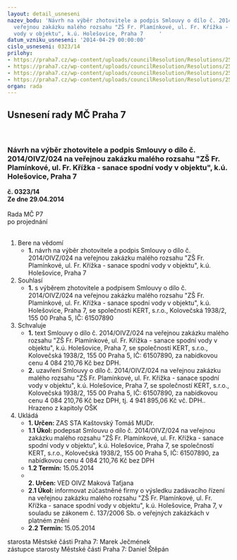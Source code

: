 ```yaml
---
layout: detail_usneseni
nazev_bodu: 'Návrh na výběr zhotovitele a podpis Smlouvy o dílo č. 2014/OIVZ/024 na
  veřejnou zakázku malého rozsahu "ZŠ Fr. Plamínkové, ul. Fr. Křížka - sanace spodní
  vody v objektu", k.ú. Holešovice, Praha 7     '
datum_vzniku_usneseni: '2014-04-29 00:00:00'
cislo_usneseni: 0323/14
prilohy:
- https://praha7.cz/wp-content/uploads/councilResolution/Resolutions/25058/21-14-2._smlouva__-_op.doc
- https://praha7.cz/wp-content/uploads/councilResolution/Resolutions/25058/21-14-4._harmonogram.xls
- https://praha7.cz/wp-content/uploads/councilResolution/Resolutions/25058/21-14-6._v%c3%bdzva.doc
- https://praha7.cz/wp-content/uploads/councilResolution/Resolutions/25058/21-14-7._obchodn%c3%ad_rejst%c5%99%c3%adk.pdf
organ: rada
---
```

<div id="ucUsn_pList" class="usn">
	<span><h2>Usnesení rady MČ Praha 7 </h2>
<br></span><div class="standBody">
<span><h3>Návrh na výběr zhotovitele a podpis Smlouvy o dílo č. 2014/OIVZ/024 na veřejnou zakázku malého rozsahu "ZŠ Fr. Plamínkové, ul. Fr. Křížka - sanace spodní vody v objektu", k.ú. Holešovice, Praha 7     </h3></span><div class="center">
		<strong>č. 0323/14</strong><br>
	</div>
<div class="center">
		<strong>Ze dne 29.04.2014</strong><br><br>
	</div>Rada MČ P7<br> po projednání<br><br><ol>
<li>Bere na vědomí<ul><li>
<strong>1.</strong> návrh na výběr zhotovitele a podpis Smlouvy o dílo č. 2014/OIVZ/024 na veřejnou zakázku malého rozsahu "ZŠ Fr. Plamínkové, ul. Fr. Křížka - sanace spodní vody v objektu", k.ú. Holešovice, Praha 7     </li></ul>
</li>
<li>Souhlasí<ul><li>
<strong>1.</strong> s výběrem zhotovitele a podpisem Smlouvy o dílo č. 2014/OIVZ/024 na veřejnou zakázku malého rozsahu "ZŠ Fr. Plamínkové, ul. Fr. Křížka - sanace spodní vody v objektu", k.ú. Holešovice, Praha 7, se společností KERT, s.r.o., Kolovečská 1938/2, 155 00 Praha 5, IČ: 61507890 </li></ul>
</li>
<li>Schvaluje<ul>
<li>
<strong>1.</strong> text Smlouvy o dílo č. 2014/OIVZ/024 na veřejnou zakázku malého rozsahu "ZŠ Fr. Plamínkové, ul. Fr. Křížka - sanace spodní vody v objektu", k.ú. Holešovice, Praha 7, se společností KERT, s.r.o., Kolovečská 1938/2, 155 00 Praha 5, IČ: 61507890, za nabídkovou cenu 4 084 210,76 Kč bez DPH. </li>
<li>
<strong>2.</strong> uzavření Smlouvy o dílo č. 2014/OIVZ/024 na veřejnou zakázku malého rozsahu "ZŠ Fr. Plamínkové, ul. Fr. Křížka - sanace spodní vody v objektu", k.ú. Holešovice, Praha 7, se společností KERT, s.r.o., Kolovečská 1938/2, 155 00 Praha 5, IČ: 61507890, za nabídkovou cenu  4 084 210,76 Kč bez DPH, tj. 4 941 895,06 Kč vč. DPH.. Hrazeno z kapitoly OŠK </li>
</ul>
</li>
<li>Ukládá<ul>
<li>
<strong>1. Určen: </strong>ZAS STA Kaštovský Tomáš MUDr.</li>
<li>
<strong>1.1 Úkol: </strong>podepsat Smlouvu o dílo č. 2014/OIVZ/024 na veřejnou zakázku malého rozsahu "ZŠ Fr. Plamínkové, ul. Fr. Křížka - sanace spodní vody v objektu", k.ú. Holešovice, Praha 7, se společností KERT, s.r.o., Kolovečská 1938/2, 155 00 Praha 5, IČ: 61507890, za nabídkovou cenu  4 084 210,76 Kč bez DPH </li>
<li>
<strong>1.2 Termín: </strong>15.05.2014</li>
<li>
<strong><br>2. Určen: </strong>VED OIVZ Maková Taťjana</li>
<li>
<strong>2.1 Úkol: </strong>informovat zúčastněné firmy o výsledku zadávacího řízení na veřejnou zakázku  malého rozsahu "ZŠ Fr. Plamínkové, ul. Fr. Křížka - sanace spodní vody v objektu",  k.ú. Holešovice, Praha 7, v souladu  se zákonem č. 137/2006 Sb. o veřejných zakázkách v platném znění</li>
<li>
<strong>2.2 Termín: </strong>15.05.2014</li>
</ul>
</li>
</ol>starosta Městské části Praha 7: Marek Ječmének<br>zástupce starosty Městské části Praha 7: Daniel Štěpán 
</div>
</div>